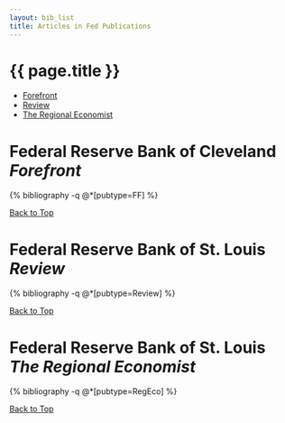 ```yaml
---
layout: bib_list
title: Articles in Fed Publications
---
```



# {{ page.title }}

<ul class="pagination">
  <li>
    <a href="#forefront">Forefront</a>
  </li>
  <li>
    <a href="#review">Review</a>
  </li>
  <li>
    <a href="#regional-economist">The Regional Economist</a>
  </li>
</ul>


# <a name="forefront"></a>**Federal Reserve Bank of Cleveland _Forefront_** 

{% bibliography  -q @*[pubtype=FF] %}


<div class="row">
  <a class="btn btn-default btn-xs  navbar-right" role="button" href="#" title="Top">Back to Top<span class="glyphicon glyphicon-arrow-up"></span></a>
</div>  

# <a name="review"></a>**Federal Reserve Bank of St. Louis _Review_**


{% bibliography  -q @*[pubtype=Review] %}


<div class="row">
  <a class="btn btn-default btn-xs  navbar-right" role="button" href="#" title="Top">Back to Top<span class="glyphicon glyphicon-arrow-up"></span></a>
</div>  
 

# <a name="regional-economist"></a>**Federal Reserve Bank of St. Louis _The Regional Economist_** 


{% bibliography  -q @*[pubtype=RegEco] %}




<div class="row">
  <a class="btn btn-default btn-xs  navbar-right" role="button" href="#" title="Top">Back to Top<span class="glyphicon glyphicon-arrow-up"></span></a>
</div>  

